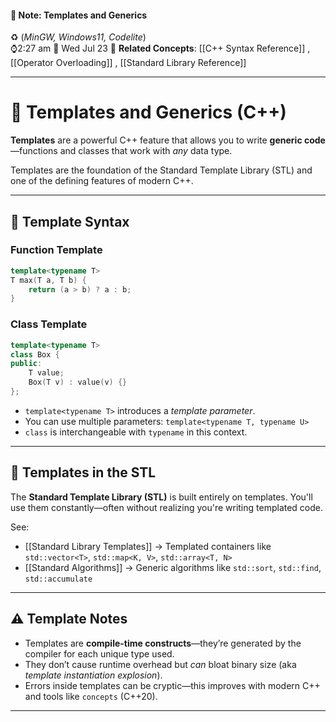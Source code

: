 #### 📝 Note: Templates and Generics 
 ♻️ (*MinGW, Windows11, Codelite*)   
 ⌚2:27 am  📆 Wed Jul 23
 🔗 **Related Concepts**: [[C++ Syntax Reference]] , [[Operator Overloading]]  , [[Standard Library Reference]]
___
# 🧬 Templates and Generics (C++)

**Templates** are a powerful C++ feature that allows you to write **generic code**—functions and classes that work with *any* data type.

Templates are the foundation of the Standard Template Library (STL) and one of the defining features of modern C++.

---

## 🧱 Template Syntax

### Function Template

```cpp
template<typename T>
T max(T a, T b) {
    return (a > b) ? a : b;
}
```

### Class Template

```cpp
template<typename T>
class Box {
public:
    T value;
    Box(T v) : value(v) {}
};
```

- `template<typename T>` introduces a *template parameter*.
- You can use multiple parameters: `template<typename T, typename U>`
- `class` is interchangeable with `typename` in this context.

---

## 🧰 Templates in the STL

The **Standard Template Library (STL)** is built entirely on templates. You'll use them constantly—often without realizing you're writing templated code.

See:
- [[Standard Library Templates]] → Templated containers like `std::vector<T>`, `std::map<K, V>`, `std::array<T, N>`
- [[Standard Algorithms]] → Generic algorithms like `std::sort`, `std::find`, `std::accumulate`

---

## ⚠️ Template Notes

- Templates are **compile-time constructs**—they’re generated by the compiler for each unique type used.
- They don’t cause runtime overhead but *can* bloat binary size (aka *template instantiation explosion*).
- Errors inside templates can be cryptic—this improves with modern C++ and tools like `concepts` (C++20).

---